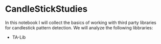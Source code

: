 # CandleStickStudies
In this notebook I will collect the basics of working with third party libraries for candlestick pattern detection. We will analyze the following libbraries: 
* TA-Lib
